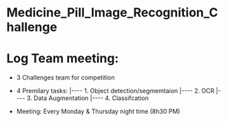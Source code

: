 # Medicine_Pill_Image_Recognition_Challenge

# Log Team meeting:
+ 3 Challenges team for competition
+ 4 Premilary tasks: 
     |---- 1. Object detection/segmemtaion
     |---- 2. OCR
     |---- 3. Data Augmentation
     |---- 4. Classifcation
     
+ Meeting: Every Monday & Thursday night time (8h30 PM)

     


